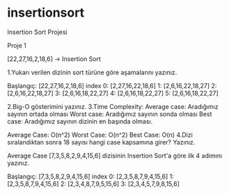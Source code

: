 # insertionsort
Insertion Sort Projesi

Proje 1

[22,27,16,2,18,6] -> Insertion Sort

1.Yukarı verilen dizinin sort türüne göre aşamalarını yazınız.

Başlangıç: [22,27,16,2,18,6]
 index  0: [2,27,16,22,18,6]
        1: [2,6,16,22,18,27]
        2: [2,6,16,22,18,27]
        3: [2,6,16,18,22,27]
        4: [2,6,16,18,22,27]
        5: [2,6,16,18,22,27]

2.Big-O gösterimini yazınız. 
3.Time Complexity: Average case: Aradığımız sayının ortada olması
Worst case: Aradığımız sayının sonda olması
 Best case: Aradığımız sayının dizinin en başında olması.

Average Case: O(n^2)
Worst Case: O(n^2)
Best Case: O(n)
4.Dizi sıralandıktan sonra 18 sayısı hangi case kapsamına girer? Yazınız.

Average Case
[7,3,5,8,2,9,4,15,6] dizisinin Insertion Sort'a göre ilk 4 adımını yazınız.

Başlangıç: [7,3,5,8,2,9,4,15,6]
 index  0: [2,3,5,8,7,9,4,15,6]
        1: [2,3,5,8,7,9,4,15,6]
        2: [2,3,4,8,7,9,5,15,6]
        3: [2,3,4,5,7,9,8,15,6]